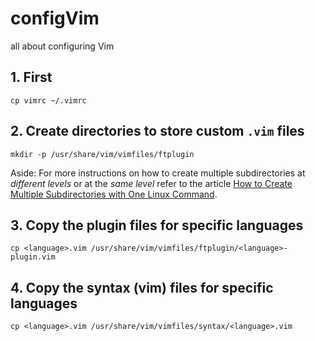 # configVim
all about configuring Vim

## 1. First
`cp vimrc ~/.vimrc`

## 2. Create directories to store custom `.vim` files
`mkdir -p /usr/share/vim/vimfiles/ftplugin`

Aside: For more instructions on how to create multiple subdirectories at *different levels* or at the *same level* refer to the article [How to Create Multiple Subdirectories with One Linux Command](https://www.howtogeek.com/275069/how-to-create-multiple-subdirectories-with-one-linux-command/).

## 3. Copy the plugin files for specific languages
`cp <language>.vim /usr/share/vim/vimfiles/ftplugin/<language>-plugin.vim`

## 4. Copy the syntax (vim) files for specific languages
`cp <language>.vim /usr/share/vim/vimfiles/syntax/<language>.vim`

